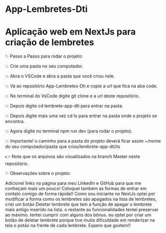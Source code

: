 # App-Lembretes-Dti
# Aplicação web em NextJs para criação de lembretes

:sparkles: Passo a Passo para rodar o projeto:

:boom: Crie uma pasta no seu computador.

:boom: Abra o VSCode e abra a pasta que você criou nele.

:boom: Vá ao repositório App-Lembretes-Dti e copie a url que fica na aba code.

:boom: No terminal do VsCode digite git clone e a url deste repositório.

:boom: Depois digite cd lembrete-app-dti para entrar na pasta.

:boom: Depois digite mais uma vez cd ts para entrar na pasta onde o projeto se encontra.

:boom: Agora digite no terminal npm run dev (para rodar o projeto).

:boom: Importante! o caminho para a pasta do projeto deverá ficar assim  ~/nome do seu computador/pasta que criou/lembrete-app-dti/ts 

:point_right: Note que os arquivos são visualizados na branch Master neste repositório.

:sparkles: Observações sobre o projeto:

Adicionei links na página para meu LinkedIn e GitHub para que me conheçam mais um pouco! Coloquei também as formas de entrar em contato comigo de forma rápida!!
Como sou iniciante no NextJs optei por modificar a forma como os lembretes são apagados na lista de lembretes, criei um botão Deletar lembrete que tem a função de apagar o lembrete mais antigo inserido na lista.
o restante as funcionalidades tentei preservar ao máximo. tentei cumprir com alguns dos bônus. eu optei por criar um botão de deletar lembrete porque tive muita dificuldade em renderizar na tela o potão na frente de cada lembrete.
 Espero que gostem!!
